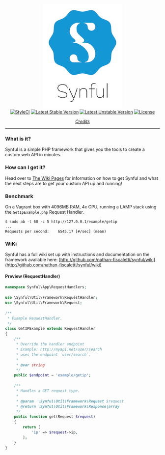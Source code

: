 <p align='center'>
	<img src='https://github.com/nathan-fiscaletti/synful/blob/master/Logo.jpg?raw=true' /><br />
	<a href="https://styleci.io/repos/66602627"><img src="https://styleci.io/repos/66602627/shield?style=flat" alt="StyleCI" /></a>
<a href="https://packagist.org/packages/nafisc/synful"><img src="https://poser.pugx.org/nafisc/synful/v/stable?format=flat" alt="Latest Stable Version" /></a>
<a href="https://packagist.org/packages/nafisc/synful"><img src="https://poser.pugx.org/nafisc/synful/v/unstable?format=flat" alt="Latest Unstable Version" /></a>
<a href="https://packagist.org/packages/nafisc/synful"><img src="https://poser.pugx.org/nafisc/synful/license?format=flat" alt="License" /></a>
</p>

<p align='center'>
<i><a href='https://github.com/nathan-fiscaletti/synful/wiki/Credits' _target='top'>Credits</a></i>
</p>

---

### What is it?		
Synful is a simple PHP framework that gives you the tools to create a custom web API in minutes.
		
### How can I get it?		
Head over to [The Wiki Pages](http://github.com/nathan-fiscaletti/synful/wiki) for information on how to get Synful and what the next steps are to get your custom API up and running!

### Benchmark

On a Vagrant box with 4096MB RAM, 4x CPU, running a LAMP stack using the `GetIpExample.php` Request Handler.

```
$ sudo ab -t 60 -c 5 http://127.0.0.1/example/getip
...
Requests per second:    6545.17 [#/sec] (mean)
```

### WiKi

Synful has a full wiki set up with instructions and documentation on the framework available here: [http://github.com/nathan-fiscaletti/synful/wiki](http://github.com/nathan-fiscaletti/synful/wiki)

#### Preview (RequestHandler)

```php
namespace Synful\App\RequestHandlers;

use \Synful\Util\Framework\RequestHandler;
use \Synful\Util\Framework\Request;

/**
 * Example RequestHandler.
 */
class GetIPExample extends RequestHandler
{
    /**
     * Override the handler endpoint
     * Example: http://myapi.net/user/search
     * uses the endpoint `user/search`.
     *
     * @var string
     */
    public $endpoint = 'example/getip';

    /**
     * Handles a GET request type.
     *
     * @param  \Synful\Util\Framework\Request $request
     * @return \Synful\Util\Framework\Response|array
     */
    public function get(Request $request)
    {
        return [
            'ip' => $request->ip,
        ];
    }
}
```
